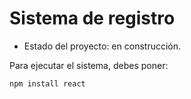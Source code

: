   <h1> Sistema de registro</h1>

  - Estado del proyecto: en construcción.

Para ejecutar el sistema, debes poner:

```npm install react```
